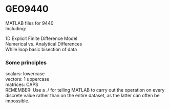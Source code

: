 # GEO9440
MATLAB files for 9440  
Including:

1D Explicit Finite Difference Model  
Numerical vs. Analytical Differences  
While loop basic bisection of data  


### Some principles
scalars: lowercase  
vectors: 1 uppercase  
matrices: CAPS  
REMEMBER: Use a ./ for telling MATLAB to carry out the operation on every discrete value rather than on the entire dataset, as the latter can often be impossible.

